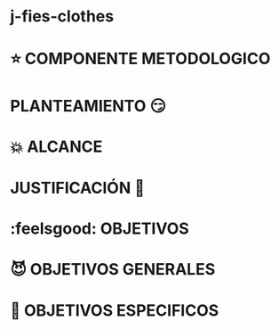 # j-fies-clothes


# :star:  COMPONENTE METODOLOGICO

# PLANTEAMIENTO :smirk:
# :collision: ALCANCE
# JUSTIFICACIÓN 🙈
# :feelsgood: OBJETIVOS
# :smiling_imp: OBJETIVOS GENERALES
# :kiss: OBJETIVOS ESPECIFICOS
